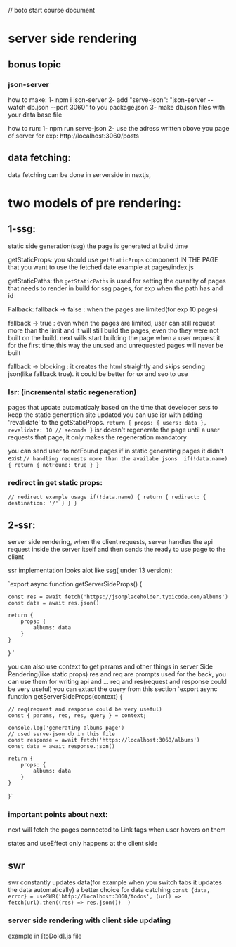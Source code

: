 // boto start course document

# server side rendering

## bonus topic

### json-server

how to make:
1- npm i json-server
2- add "serve-json": "json-server --watch db.json --port 3060" to you package.json
3- make db.json files with your data base file

how to run:
1- npm run serve-json
2- use the adress written obove you page of server for exp: http://localhost:3060/posts

## data fetching:

data fetching can be done in serverside in nextjs,

# two models of pre rendering:

## 1-ssg:

static side generation(ssg)
the page is generated at build time

getStaticProps:
you should use `getStaticProps` component IN THE PAGE that you want to use the fetched date
example at pages/index.js

getStaticPaths:
the `getStaticPaths` is used for setting the quantity of pages that needs to render in build for ssg pages, for exp when the path has and id

Fallback:
fallback -> false :
when the pages are limited(for exp 10 pages)

fallback -> true :
even when the pages are limited, user can still request more than the limit and it will still build the pages, even tho they were not built on the build.
next wills start building the page when a user request it for the first time,this way the unused and unrequested pages will never be built

fallback -> blocking :
it creates the html straightly and skips sending json(like fallback true). it could be better for ux and seo to use

### Isr: (incremental static regeneration)

pages that update automaticaly based on the time that developer sets to keep the static generation site updated
you can use isr with adding 'revalidate' to the getStaticProps.
`return {
        props: {
            users: data
        },
        revalidate: 10 // seconds
    }`
isr doesn't regenerate the page until a user requests that page, it only makes the regeneration mandatory

you can send user to notFound pages if in static generating pages it didn't exist
`// handling requests more than the availabe jsons 
    if(!data.name) {
      return {
        notFound: true
      }
    }`

### redirect in get static props:

`// redirect example usage
    if(!data.name) {
      return {
        redirect: { destination: '/' }
      }
    }`

## 2-ssr:

server side rendering, when the client requests, server handles the api request inside the server itself and then sends the ready to use page to the client

ssr implementation looks alot like ssg( under 13 version):

`export async function getServerSideProps() {

    const res = await fetch('https://jsonplaceholder.typicode.com/albums')
    const data = await res.json()

    return {
        props: {
            albums: data
        }
    }

}
`

you can also use context to get params and other things in server Side Rendering(like static props)
res and req are prompts used for the back, you can use them for writing api and ...
req and res(request and response could be very useful)
you can extact the query from this section
`export async function getServerSideProps(context) {

    // req(request and response could be very useful)
    const { params, req, res, query } = context;

    console.log('generating albums page')
    // used serve-json db in this file
    const response = await fetch('https://localhost:3060/albums')
    const data = await response.json()

    return {
        props: {
            albums: data
        }
    }

}`

### important points about next:

next will fetch the pages connected to Link tags when user hovers on them

states and useEffect only happens at the client side

## swr

swr constantly updates data(for example when you switch tabs it updates the data automatically)
a better choice for data catching
`const {data, error} = useSWR('http://localhost:3060/todos',
        (url) => fetch(url).then((res) => res.json()) 
    )`

### server side rendering with client side updating

example in [toDoId].js file
